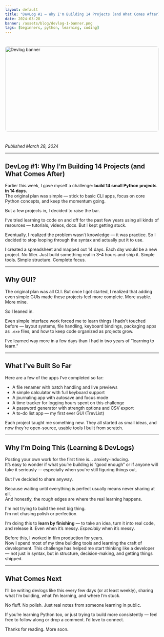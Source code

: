 ```yaml
---
layout: default
title: "DevLog #1 — Why I'm Building 14 Projects (and What Comes After)"
date: 2024-03-28
banner: /assets/blog/devlog-1-banner.png
tags: [beginners, python, learning, coding]
---
```


<img src="{{ page.banner }}" alt="Devlog banner" style="width: 100%; max-height: 280px; object-fit: cover; border-radius: 8px; margin: 1.5rem 0;" />

<p><em>Published March 28, 2024</em></p>

---

## DevLog #1: Why I’m Building 14 Projects (and What Comes After)

Earlier this week, I gave myself a challenge: **build 14 small Python projects in 14 days.**  
The original plan was simple — stick to basic CLI apps, focus on core Python concepts, and keep the momentum going.

But a few projects in, I decided to raise the bar.

I’ve tried learning to code on and off for the past few years using all kinds of resources — tutorials, videos, docs. But I kept getting stuck.

Eventually, I realized the problem wasn’t knowledge — it was practice. So I decided to stop looping through the syntax and actually put it to use.

I created a spreadsheet and mapped out 14 days. Each day would be a new project. No filler. Just build something real in 3–4 hours and ship it. Simple tools. Simple structure. Complete focus.

---

## Why GUI?

The original plan was all CLI. But once I got started, I realized that adding even simple GUIs made these projects feel more complete. More usable. More mine.

So I leaned in.

Even simple interface work forced me to learn things I hadn't touched before — layout systems, file handling, keyboard bindings, packaging apps as `.exe` files, and how to keep code organized as projects grow.

I’ve learned way more in a few days than I had in two years of “learning to learn.”

---

## What I’ve Built So Far

Here are a few of the apps I’ve completed so far:

- A file renamer with batch handling and live previews  
- A simple calculator with full keyboard support  
- A journaling app with autosave and focus mode  
- A time tracker for logging hours spent on this challenge  
- A password generator with strength options and CSV export  
- A to-do list app — my first ever GUI (TrevList)

Each project taught me something new. They all started as small ideas, and now they're open-source, usable tools I built from scratch.

---

## Why I’m Doing This (Learning & DevLogs)

Posting your own work for the first time is... anxiety-inducing.  
It’s easy to wonder if what you’re building is “good enough” or if anyone will take it seriously — especially when you're still figuring things out.

But I’ve decided to share anyway.

Because waiting until everything is perfect usually means never sharing at all.  
And honestly, the rough edges are where the real learning happens.

I'm not trying to build the next big thing.  
I’m not chasing polish or perfection.

I’m doing this to **learn by finishing** — to take an idea, turn it into real code, and release it. Even when it’s messy. *Especially* when it’s messy.

Before this, I worked in film production for years.  
Now I spend most of my time building tools and learning the craft of development. This challenge has helped me start thinking like a developer — not just in syntax, but in structure, decision-making, and getting things shipped.

---

## What Comes Next

I’ll be writing devlogs like this every few days (or at least weekly), sharing what I’m building, what I’m learning, and where I’m stuck.

No fluff. No polish. Just real notes from someone learning in public.

If you’re learning Python too, or just trying to build more consistently — feel free to follow along or drop a comment. I’d love to connect.

Thanks for reading. More soon.
